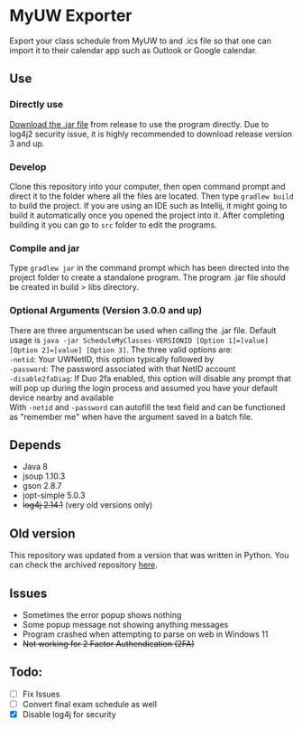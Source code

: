 # MyUW Exporter
Export your class schedule from MyUW to and .ics file so that one can import it to their calendar app such as Outlook or
Google calendar.

## Use
### Directly use
[Download the .jar file](https://github.com/eyhc1/ScheduleMyClasses/releases) from release to use the program directly. Due to log4j2 security issue, it is highly recommended to download release version 3 and up.
### Develop
Clone this repository into your computer, then open command prompt and direct it to the folder where all the files are
located. Then type `gradlew build` to build the project. If you are using an IDE such as Intellij, it might going to
build it automatically once you opened the project into it. After completing building it you can go to `src` folder to
edit the programs.
### Compile and jar
Type `gradlew jar` in the command prompt which has been directed into the project folder to create a standalone program.
The program .jar file should be created in build > libs directory.
### Optional Arguments (Version 3.0.0 and up)
There are three argumentscan be used when calling the .jar file. Default usage is `java -jar ScheduleMyClasses-VERSIONID
[Option 1]=[value] [Option 2]=[value] [Option 3]`. The three valid options are:  
`-netid`: Your UWNetID, this option typically followed by  
`-password`: The password associated with that NetID account  
`-disable2faDiag`: If Duo 2fa enabled, this option will disable any prompt that will pop up during the login process and
assumed you have your default device nearby and available  
With `-netid` and `-password` can autofill the text field and can be functioned as "remember me" when have the argument 
saved in a batch file.


## Depends
- Java 8
- jsoup 1.10.3
- gson 2.8.7
- jopt-simple 5.0.3
- <s>log4j 2.14.1</s> (very old versions only)

## Old version
This repository was updated from a version that was written in Python. You can check the archived repository [here](https://github.com/eyhc1/visual-schedule-to-ics).

## Issues
- Sometimes the error popup shows nothing
- Some popup message not showing anything messages
- Program crashed when attempting to parse on web in Windows 11
- <s>Not working for 2 Factor Authendication (2FA)</s>

## Todo:
- [ ] Fix Issues
- [ ] Convert final exam schedule as well
- [x] Disable log4j for security
